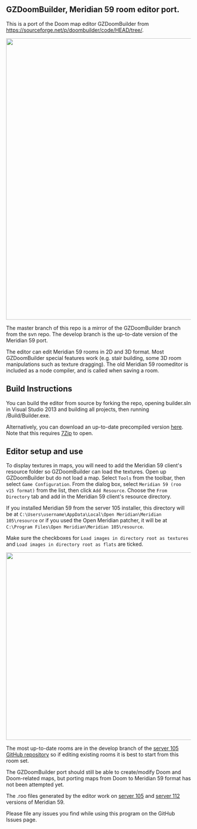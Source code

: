 GZDoomBuilder, Meridian 59 room editor port.
--------------
  
This is a port of the Doom map editor GZDoomBuilder from https://sourceforge.net/p/doombuilder/code/HEAD/tree/.
  
<p align="center">
   <img src="http://i.imgur.com/EloFQrp.png" width="768">
</p>
  
The master branch of this repo is a mirror of the GZDoomBuilder branch from the svn repo.
The develop branch is the up-to-date version of the Meridian 59 port.

The editor can edit Meridian 59 rooms in 2D and 3D format. Most GZDoomBuilder
special features work (e.g. stair building, some 3D room manipulations such as
texture dragging). The old Meridian 59 roomeditor is included as a node compiler,
and is called when saving a room.

Build Instructions
--------------

You can build the editor from source by forking the repo, opening builder.sln in
Visual Studio 2013 and building all projects, then running /Build/Builder.exe.

Alternatively, you can download an up-to-date precompiled version [here](http://ww1.meridiannext.com/GZDoomBuilderRoo/GZDB_roo.7z).
Note that this requires [7Zip](http://www.7-zip.org/) to open.

Editor setup and use
--------------

To display textures in maps, you will need to add the Meridian 59 client's resource
folder so GZDoomBuilder can load the textures. Open up GZDoomBuilder but do not
load a map. Select `Tools` from the toolbar, then select `Game Configuration`. From
the dialog box, select `Meridian 59 (roo v15 format)` from the list, then click
`Add Resource`. Choose the `From Directory` tab and add in the Meridian 59 client's
resource directory.

If you installed Meridian 59 from the server 105 installer, this directory
will be at `C:\Users\username\AppData\Local\Open Meridian\Meridian 105\resource`
or if you used the Open Meridian patcher, it will be at `C:\Program Files\Open Meridian\Meridian 105\resource`.

Make sure the checkboxes for `Load images in directory root as textures` and
`Load images in directory root as flats` are ticked.

<p align="center">
   <img src="https://i.imgur.com/CJFuWvN.png" width="512">
</p>

The most up-to-date rooms are in the develop branch of the [server 105 GitHub repository](https://github.com/OpenMeridian105/Meridian59)
so if editing existing rooms it is best to start from this room set.

The GZDoomBuilder port should still be able to create/modify Doom and Doom-related
maps, but porting maps from Doom to Meridian 59 format has not been attempted yet.

The .roo files generated by the editor work on [server 105](https://www.meridiannext.com)
and [server 112](http://meridian59.de) versions of Meridian 59.

Please file any issues you find while using this program on the GitHub Issues page.